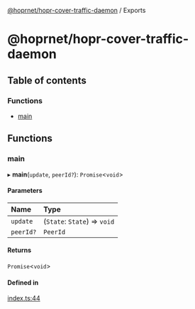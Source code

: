 [@hoprnet/hopr-cover-traffic-daemon](README.md) / Exports

# @hoprnet/hopr-cover-traffic-daemon

## Table of contents

### Functions

- [main](modules.md#main)

## Functions

### main

▸ **main**(`update`, `peerId?`): `Promise`<`void`\>

#### Parameters

| Name | Type |
| :------ | :------ |
| `update` | (`State`: `State`) => `void` |
| `peerId?` | `PeerId` |

#### Returns

`Promise`<`void`\>

#### Defined in

[index.ts:44](https://github.com/hoprnet/hoprnet/blob/master/packages/cover-traffic-daemon/src/index.ts#L44)
